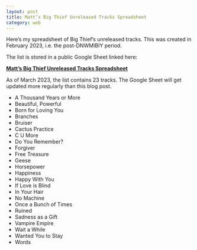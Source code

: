 ```yaml
---
layout: post
title: Matt’s Big Thief Unreleased Tracks Spreadsheet
category: web
---
```


Here’s my spreadsheet of Big Thief’s unreleased tracks. This was created in February 2023, i.e. the post-DNWMIBIY period.

The list is stored in a public Google Sheet linked here:

**[Matt’s Big Thief Unreleased Tracks Spreadsheet](https://docs.google.com/spreadsheets/d/1jaV_9uDMzld6-Jt2bjjNtyPbmizMhVNp1ZpfHlc5yus/edit#gid=0)**

As of March 2023, the list contains 23 tracks. The Google Sheet will get updated more regularly than this blog post.

- A Thousand Years or More
- Beautiful, Powerful
- Born for Loving You
- Branches
- Bruiser
- Cactus Practice
- C U More
- Do You Remember?
- Forgiver
- Free Treasure
- Geese
- Horsepower
- Happiness
- Happy With You
- If Love is Blind
- In Your Hair
- No Machine
- Once a Bunch of Times
- Ruined
- Sadness as a Gift
- Vampire Empire
- Wait a While
- Wanted You to Stay
- Words
